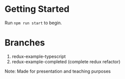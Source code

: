 # Getting Started

Run `npm run start` to begin.

# Branches
1. redux-example-typescript
2. redux-example-completed (complete redux refactor)

Note: Made for presentation and teaching purposes
